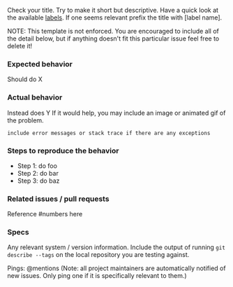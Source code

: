 Check your title. Try to make it short but descriptive. Have a quick look at the available [labels](https://github.com/TeamPorcupine/ProjectPorcupine/labels). If one seems relevant prefix the title with [label name].

NOTE: This template is not enforced. You are encouraged to include all of the detail below, but if anything doesn't fit this particular issue feel free to delete it!

### Expected behavior

Should do X

### Actual behavior

Instead does Y
If it would help, you may include an image or animated gif of the problem.

```
include error messages or stack trace if there are any exceptions
```

### Steps to reproduce the behavior

- Step 1: do foo
- Step 2: do bar
- Step 3: do baz

### Related issues / pull requests

Reference #numbers here

### Specs

Any relevant system / version information. Include the output of running `git describe --tags` on the local repository you are testing against.

Pings: @mentions (Note: all project maintainers are automatically notified of new issues. Only ping one if it is specifically relevant to them.)
